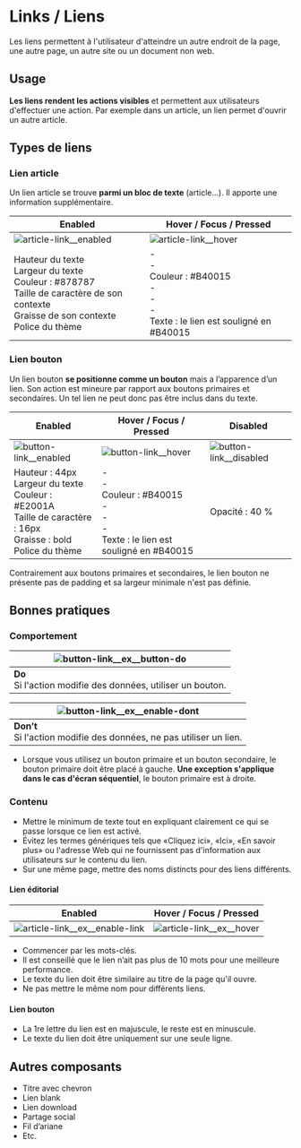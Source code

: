 # Links / Liens

Les liens permettent à l'utilisateur d'atteindre un autre endroit de la page, une autre page, un autre site ou un document non web.

## Usage

**Les liens rendent les actions visibles** et permettent aux utilisateurs d'effectuer une action. Par exemple dans un article, un lien permet d'ouvrir un autre article.

## Types de liens
### Lien article
Un lien article se trouve **parmi un bloc de texte** (article…). Il apporte une information supplémentaire.


Enabled | Hover / Focus / Pressed
------------ | ------------- |
![article-link__enabled](components/1-ATOMS/TEXT/Links/design/article-link__enabled.png)| ![article-link__hover](components/1-ATOMS/TEXT/Links/design/article-link__hover.png)
Hauteur du texte  <br> Largeur du texte <br> Couleur : #878787 <br> Taille de caractère de son contexte  <br> Graisse de son contexte <br> Police du thème | - <br> - <br> Couleur : #B40015 <br> - <br> - <br> - <br> Texte : le lien est souligné en #B40015 <br>


### Lien bouton
Un lien bouton **se positionne comme un bouton** mais a l’apparence d’un lien. Son action est mineure par rapport aux boutons primaires et secondaires. Un tel lien ne peut donc pas être inclus dans du texte.

Enabled | Hover / Focus / Pressed | Disabled
------------ | ------------- | ------------- |
![button-link__enabled](components/1-ATOMS/TEXT/Links/design/button-link__enabled.png) | ![button-link__hover](components/1-ATOMS/TEXT/Links/design/button-link__hover.png) | ![button-link__disabled](components/1-ATOMS/TEXT/Links/design/button-link__disabled.png)
Hauteur : 44px  <br> Largeur du texte <br> Couleur : #E2001A <br> Taille de caractère : 16px <br> Graisse : bold <br> Police du thème | - <br> - <br> Couleur : #B40015  <br> - <br> - <br> - <br> Texte : le lien est souligné en #B40015 | Opacité : 40 %

Contrairement aux boutons primaires et secondaires, le lien bouton ne présente pas de padding et sa largeur minimale n'est pas définie.

## Bonnes pratiques
### Comportement

<div class="do-dont">
<div class="do">

![button-link__ex__button-do](components/1-ATOMS/TEXT/Links/design/button-link__ex__button-do.png)  |
------------ |
**Do** <br/> Si l'action modifie des données, utiliser un bouton. |

 </div>

 <div class="dont">

![button-link__ex__enable-dont](components/1-ATOMS/TEXT/Links/design/button-link__ex__enable-dont.png)  |
------------ |
**Don’t** <br/> Si l'action modifie des données, ne pas utiliser un lien. |

 </div>
 </div>

- Lorsque vous utilisez un bouton primaire et un bouton secondaire, le bouton primaire doit être placé à gauche. **Une exception s'applique dans le cas d'écran séquentiel**, le bouton primaire est à droite.


### Contenu

- Mettre le minimum de texte tout en expliquant clairement ce qui se passe lorsque ce lien est activé.
- Évitez les termes génériques tels que «Cliquez ici», «Ici», «En savoir plus» ou l'adresse Web qui ne fournissent pas d'information aux utilisateurs sur le contenu du lien.
- Sur une même page, mettre des noms distincts pour des liens différents.

#### Lien éditorial

Enabled | Hover / Focus / Pressed
------------ | -------------
![article-link__ex__enable-link](components/1-ATOMS/TEXT/Links/design/article-link__ex__enable-link.png) |![article-link__ex__hover](components/1-ATOMS/TEXT/Links/design/article-link__ex__hover.png)

- Commencer par les mots-clés.
- Il est conseillé que le lien n’ait pas plus de 10 mots pour une meilleure performance.
- Le texte du lien doit être similaire au titre de la page qu'il ouvre.
- Ne pas mettre le même nom pour différents liens.

#### Lien bouton
- La 1re lettre du lien est en majuscule, le reste est en minuscule.
- Le texte du lien doit être uniquement sur une seule ligne.

## Autres composants
- Titre avec chevron
- Lien blank
- Lien download
- Partage social
- Fil d’ariane
- Etc.
